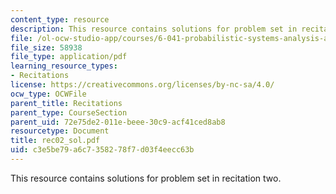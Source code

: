 ```yaml
---
content_type: resource
description: This resource contains solutions for problem set in recitation two.
file: /ol-ocw-studio-app/courses/6-041-probabilistic-systems-analysis-and-applied-probability-spring-2006/c3e5be79a6c7358278f7d03f4eecc63b_rec02_sol.pdf
file_size: 58938
file_type: application/pdf
learning_resource_types:
- Recitations
license: https://creativecommons.org/licenses/by-nc-sa/4.0/
ocw_type: OCWFile
parent_title: Recitations
parent_type: CourseSection
parent_uid: 72e75de2-011e-beee-30c9-acf41ced8ab8
resourcetype: Document
title: rec02_sol.pdf
uid: c3e5be79-a6c7-3582-78f7-d03f4eecc63b
---
```

This resource contains solutions for problem set in recitation two.